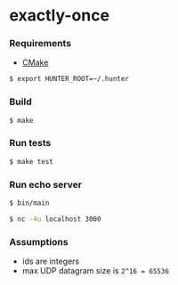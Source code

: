 # exactly-once

### Requirements

- [CMake](https://cmake.org/)

```bash
$ export HUNTER_ROOT=~/.hunter
```

### Build
```bash
$ make
```

### Run tests
```bash
$ make test
```

### Run echo server
```bash
$ bin/main
```

```bash
$ nc -4u localhost 3000
```

### Assumptions
- ids are integers
- max UDP datagram size is `2^16 = 65536`
